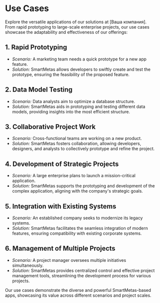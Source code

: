 # Use Cases

Explore the versatile applications of our solutions at [Ваша компания]. From rapid prototyping to large-scale enterprise projects, our use cases showcase the adaptability and effectiveness of our offerings:

## 1. Rapid Prototyping
   - *Scenario:* A marketing team needs a quick prototype for a new app feature.
   - *Solution:* SmartMetas allows developers to swiftly create and test the prototype, ensuring the feasibility of the proposed feature.

## 2. Data Model Testing
   - *Scenario:* Data analysts aim to optimize a database structure.
   - *Solution:* SmartMetas aids in prototyping and testing different data models, providing insights into the most efficient structure.

## 3. Collaborative Project Work
   - *Scenario:* Cross-functional teams are working on a new product.
   - *Solution:* SmartMetas fosters collaboration, allowing developers, designers, and analysts to collectively prototype and refine the project.

## 4. Development of Strategic Projects
   - *Scenario:* A large enterprise plans to launch a mission-critical application.
   - *Solution:* SmartMetas supports the prototyping and development of the complex application, aligning with the company's strategic goals.

## 5. Integration with Existing Systems
   - *Scenario:* An established company seeks to modernize its legacy systems.
   - *Solution:* SmartMetas facilitates the seamless integration of modern features, ensuring compatibility with existing corporate systems.

## 6. Management of Multiple Projects
   - *Scenario:* A project manager oversees multiple initiatives simultaneously.
   - *Solution:* SmartMetas provides centralized control and effective project management tools, streamlining the development process for various projects.

Our use cases demonstrate the diverse and powerful SmartMetas-based apps, showcasing its value across different scenarios and project scales.
